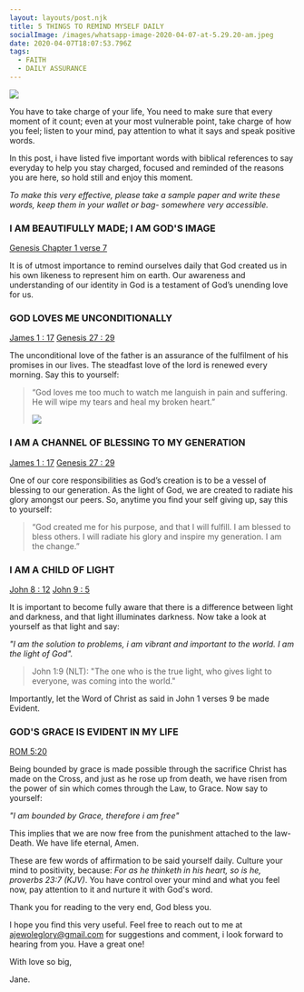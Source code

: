 ```yaml
---
layout: layouts/post.njk
title: 5 THINGS TO REMIND MYSELF DAILY
socialImage: /images/whatsapp-image-2020-04-07-at-5.29.20-am.jpeg
date: 2020-04-07T18:07:53.796Z
tags:
  - FAITH
  - DAILY ASSURANCE
---
```

![](/images/whatsapp-image-2020-04-07-at-5.29.20-am.jpeg)

You have to take charge of your life, You need to make sure that every moment of it count;  even at your most vulnerable point, take charge of how you feel; listen to your mind, pay attention to what it says and speak positive words.

In this post, i have listed five important words with biblical references to say everyday to help you stay charged, focused and reminded of the reasons you are here, so hold still and enjoy this moment.

*To make this very effective, please take a sample paper and write these words, keep them in your wallet or bag- somewhere very accessible.*

### I AM BEAUTIFULLY MADE; I AM GOD'S IMAGE

[Genesis Chapter 1 verse 7](https://www.biblegateway.com/passage/?search=Genesis1:7&version=NLT)

It is of utmost importance to remind ourselves daily that God created us in his own likeness to represent him on earth. Our awareness and understanding of our identity in God is a testament of God’s unending love for us.

### GOD LOVES ME UNCONDITIONALLY

[James 1 : 17](https://www.biblegateway.com/passage/?search=James1:17&version=NLT) [Genesis 27 : 29](https://www.biblegateway.com/passage/?search=Genesis27:29&version=NLT)

The unconditional love of the father is an assurance of the fulfilment of his promises in our lives. The steadfast love of the lord is renewed every morning. Say this to yourself:

> “God loves me too much to watch me languish in pain and suffering. He will wipe my tears and heal my broken heart.”
>
> ![](/images/tim-tebow-foundation-uwdjvultdma-unsplash.jpg)

### I AM A CHANNEL OF BLESSING TO MY GENERATION

[James 1 : 17](https://www.biblegateway.com/passage/?search=James1:17&version=NLT) [Genesis 27 : 29](https://www.biblegateway.com/passage/?search=Genesis27:29&version=NLT)

One of our core responsibilities as God’s creation is to be a vessel of blessing to our generation. As the light of God, we are created to radiate his glory amongst our peers. So, anytime you find your self giving up, say this to yourself:

> “God created me for his purpose, and that I will fulfill. I am blessed to bless others. I will radiate his glory and inspire my generation. I am the change.”

### I AM A CHILD OF LIGHT

[John 8 : 12](https://www.biblegateway.com/passage/?search=John8:12&version=NLT) [John 9 : 5](https://www.biblegateway.com/passage/?search=John9:5&version=NLT)

It is important to become fully aware that there is a difference between light and darkness, and that light illuminates darkness. Now take a look at yourself as that light and say:

*"I am the solution to problems, i am vibrant and important to the world. I am the light of God".*

> John 1:9 (NLT): "The one who is the true light, who gives light to everyone, was coming into the world." 

Importantly, let the Word of Christ as said in  John 1 verses 9 be  made Evident.

### GOD'S GRACE IS EVIDENT IN MY LIFE

[ROM 5:20](https://www.biblegateway.com/passage/?search=Romans+5%3A20&version=NIV)

Being bounded by grace is made possible through the sacrifice Christ has made on the Cross, and just as he rose up from death, we have risen from the power of sin which comes through the Law, to Grace. Now say to yourself:

*"I am bounded by Grace, therefore i am free"*

This implies that we are now free from the punishment attached to the law- Death. We have life eternal, Amen.

These are few words of affirmation to be said yourself daily. Culture your mind to positivity, because: *For as he thinketh in his heart, so is he, proverbs 23:7 (KJV)*.  You have control over your mind and what you feel now, pay attention to it and nurture it with God's word.

Thank you for reading to the very end, God bless you.

I hope you find this very useful. Feel free to reach out to me at ajewoleglory@gmail.com for suggestions and comment, i look forward to hearing from you. Have a great one!

With love so big,

Jane.